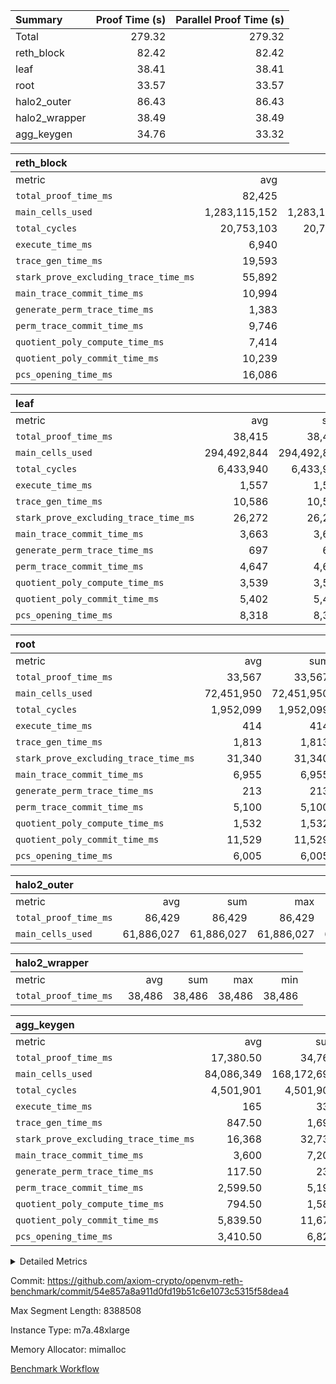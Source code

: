 | Summary | Proof Time (s) | Parallel Proof Time (s) |
|:---|---:|---:|
| Total |  279.32 |  279.32 |
| reth_block |  82.42 |  82.42 |
| leaf |  38.41 |  38.41 |
| root |  33.57 |  33.57 |
| halo2_outer |  86.43 |  86.43 |
| halo2_wrapper |  38.49 |  38.49 |
| agg_keygen |  34.76 |  33.32 |


| reth_block |||||
|:---|---:|---:|---:|---:|
|metric|avg|sum|max|min|
| `total_proof_time_ms ` |  82,425 |  82,425 |  82,425 |  82,425 |
| `main_cells_used     ` |  1,283,115,152 |  1,283,115,152 |  1,283,115,152 |  1,283,115,152 |
| `total_cycles        ` |  20,753,103 |  20,753,103 |  20,753,103 |  20,753,103 |
| `execute_time_ms     ` |  6,940 |  6,940 |  6,940 |  6,940 |
| `trace_gen_time_ms   ` |  19,593 |  19,593 |  19,593 |  19,593 |
| `stark_prove_excluding_trace_time_ms` |  55,892 |  55,892 |  55,892 |  55,892 |
| `main_trace_commit_time_ms` |  10,994 |  10,994 |  10,994 |  10,994 |
| `generate_perm_trace_time_ms` |  1,383 |  1,383 |  1,383 |  1,383 |
| `perm_trace_commit_time_ms` |  9,746 |  9,746 |  9,746 |  9,746 |
| `quotient_poly_compute_time_ms` |  7,414 |  7,414 |  7,414 |  7,414 |
| `quotient_poly_commit_time_ms` |  10,239 |  10,239 |  10,239 |  10,239 |
| `pcs_opening_time_ms ` |  16,086 |  16,086 |  16,086 |  16,086 |

| leaf |||||
|:---|---:|---:|---:|---:|
|metric|avg|sum|max|min|
| `total_proof_time_ms ` |  38,415 |  38,415 |  38,415 |  38,415 |
| `main_cells_used     ` |  294,492,844 |  294,492,844 |  294,492,844 |  294,492,844 |
| `total_cycles        ` |  6,433,940 |  6,433,940 |  6,433,940 |  6,433,940 |
| `execute_time_ms     ` |  1,557 |  1,557 |  1,557 |  1,557 |
| `trace_gen_time_ms   ` |  10,586 |  10,586 |  10,586 |  10,586 |
| `stark_prove_excluding_trace_time_ms` |  26,272 |  26,272 |  26,272 |  26,272 |
| `main_trace_commit_time_ms` |  3,663 |  3,663 |  3,663 |  3,663 |
| `generate_perm_trace_time_ms` |  697 |  697 |  697 |  697 |
| `perm_trace_commit_time_ms` |  4,647 |  4,647 |  4,647 |  4,647 |
| `quotient_poly_compute_time_ms` |  3,539 |  3,539 |  3,539 |  3,539 |
| `quotient_poly_commit_time_ms` |  5,402 |  5,402 |  5,402 |  5,402 |
| `pcs_opening_time_ms ` |  8,318 |  8,318 |  8,318 |  8,318 |

| root |||||
|:---|---:|---:|---:|---:|
|metric|avg|sum|max|min|
| `total_proof_time_ms ` |  33,567 |  33,567 |  33,567 |  33,567 |
| `main_cells_used     ` |  72,451,950 |  72,451,950 |  72,451,950 |  72,451,950 |
| `total_cycles        ` |  1,952,099 |  1,952,099 |  1,952,099 |  1,952,099 |
| `execute_time_ms     ` |  414 |  414 |  414 |  414 |
| `trace_gen_time_ms   ` |  1,813 |  1,813 |  1,813 |  1,813 |
| `stark_prove_excluding_trace_time_ms` |  31,340 |  31,340 |  31,340 |  31,340 |
| `main_trace_commit_time_ms` |  6,955 |  6,955 |  6,955 |  6,955 |
| `generate_perm_trace_time_ms` |  213 |  213 |  213 |  213 |
| `perm_trace_commit_time_ms` |  5,100 |  5,100 |  5,100 |  5,100 |
| `quotient_poly_compute_time_ms` |  1,532 |  1,532 |  1,532 |  1,532 |
| `quotient_poly_commit_time_ms` |  11,529 |  11,529 |  11,529 |  11,529 |
| `pcs_opening_time_ms ` |  6,005 |  6,005 |  6,005 |  6,005 |

| halo2_outer |||||
|:---|---:|---:|---:|---:|
|metric|avg|sum|max|min|
| `total_proof_time_ms ` |  86,429 |  86,429 |  86,429 |  86,429 |
| `main_cells_used     ` |  61,886,027 |  61,886,027 |  61,886,027 |  61,886,027 |

| halo2_wrapper |||||
|:---|---:|---:|---:|---:|
|metric|avg|sum|max|min|
| `total_proof_time_ms ` |  38,486 |  38,486 |  38,486 |  38,486 |

| agg_keygen |||||
|:---|---:|---:|---:|---:|
|metric|avg|sum|max|min|
| `total_proof_time_ms ` |  17,380.50 |  34,761 |  33,320 |  1,441 |
| `main_cells_used     ` |  84,086,349 |  168,172,698 |  167,244,629 |  928,069 |
| `total_cycles        ` |  4,501,901 |  4,501,901 |  4,501,901 |  4,501,901 |
| `execute_time_ms     ` |  165 |  330 |  326 |  4 |
| `trace_gen_time_ms   ` |  847.50 |  1,695 |  1,680 |  15 |
| `stark_prove_excluding_trace_time_ms` |  16,368 |  32,736 |  31,314 |  1,422 |
| `main_trace_commit_time_ms` |  3,600 |  7,200 |  7,065 |  135 |
| `generate_perm_trace_time_ms` |  117.50 |  235 |  214 |  21 |
| `perm_trace_commit_time_ms` |  2,599.50 |  5,199 |  5,046 |  153 |
| `quotient_poly_compute_time_ms` |  794.50 |  1,589 |  1,513 |  76 |
| `quotient_poly_commit_time_ms` |  5,839.50 |  11,679 |  11,472 |  207 |
| `pcs_opening_time_ms ` |  3,410.50 |  6,821 |  5,997 |  824 |



<details>
<summary>Detailed Metrics</summary>

| air_name | block_number | quotient_deg | interactions | constraints |
| --- | --- | --- | --- | --- |
| AccessAdapterAir<16> | 21345144 | 4 | 5 | 11 | 
| AccessAdapterAir<2> | 21345144 | 4 | 5 | 11 | 
| AccessAdapterAir<32> | 21345144 | 4 | 5 | 11 | 
| AccessAdapterAir<4> | 21345144 | 4 | 5 | 11 | 
| AccessAdapterAir<64> | 21345144 | 4 | 5 | 11 | 
| AccessAdapterAir<8> | 21345144 | 4 | 5 | 11 | 
| BitwiseOperationLookupAir<8> | 21345144 | 2 | 2 | 4 | 
| KeccakVmAir | 21345144 | 4 | 321 | 4,380 | 
| MemoryMerkleAir<8> | 21345144 | 4 | 4 | 38 | 
| PersistentBoundaryAir<8> | 21345144 | 4 | 3 | 5 | 
| PhantomAir | 21345144 | 4 | 3 | 4 | 
| Poseidon2PeripheryAir<BabyBearParameters>, 1> | 21345144 | 2 | 1 | 286 | 
| ProgramAir | 21345144 | 1 | 1 | 4 | 
| RangeTupleCheckerAir<2> | 21345144 | 1 | 1 | 4 | 
| Rv32HintStoreAir | 21345144 | 4 | 19 | 21 | 
| VariableRangeCheckerAir | 21345144 | 1 | 1 | 4 | 
| VmAirWrapper<Rv32BaseAluAdapterAir, BaseAluCoreAir<4, 8> | 21345144 | 4 | 19 | 30 | 
| VmAirWrapper<Rv32BaseAluAdapterAir, LessThanCoreAir<4, 8> | 21345144 | 4 | 17 | 35 | 
| VmAirWrapper<Rv32BaseAluAdapterAir, ShiftCoreAir<4, 8> | 21345144 | 4 | 23 | 84 | 
| VmAirWrapper<Rv32BranchAdapterAir, BranchEqualCoreAir<4> | 21345144 | 4 | 11 | 17 | 
| VmAirWrapper<Rv32BranchAdapterAir, BranchLessThanCoreAir<4, 8> | 21345144 | 4 | 13 | 32 | 
| VmAirWrapper<Rv32CondRdWriteAdapterAir, Rv32JalLuiCoreAir> | 21345144 | 4 | 10 | 15 | 
| VmAirWrapper<Rv32HeapAdapterAir<2, 32, 32>, BaseAluCoreAir<32, 8> | 21345144 | 4 | 61 | 103 | 
| VmAirWrapper<Rv32HeapAdapterAir<2, 32, 32>, LessThanCoreAir<32, 8> | 21345144 | 4 | 31 | 121 | 
| VmAirWrapper<Rv32HeapAdapterAir<2, 32, 32>, MultiplicationCoreAir<32, 8> | 21345144 | 4 | 61 | 34 | 
| VmAirWrapper<Rv32HeapAdapterAir<2, 32, 32>, ShiftCoreAir<32, 8> | 21345144 | 4 | 79 | 2,141 | 
| VmAirWrapper<Rv32HeapBranchAdapterAir<2, 32>, BranchEqualCoreAir<32> | 21345144 | 4 | 20 | 50 | 
| VmAirWrapper<Rv32HeapBranchAdapterAir<2, 32>, BranchLessThanCoreAir<32, 8> | 21345144 | 4 | 22 | 120 | 
| VmAirWrapper<Rv32IsEqualModAdapterAir<2, 1, 32, 32>, ModularIsEqualCoreAir<32, 4, 8> | 21345144 | 4 | 25 | 217 | 
| VmAirWrapper<Rv32JalrAdapterAir, Rv32JalrCoreAir> | 21345144 | 4 | 16 | 16 | 
| VmAirWrapper<Rv32LoadStoreAdapterAir, LoadSignExtendCoreAir<4, 8> | 21345144 | 4 | 18 | 21 | 
| VmAirWrapper<Rv32LoadStoreAdapterAir, LoadStoreCoreAir<4> | 21345144 | 4 | 17 | 27 | 
| VmAirWrapper<Rv32MultAdapterAir, DivRemCoreAir<4, 8> | 21345144 | 4 | 25 | 72 | 
| VmAirWrapper<Rv32MultAdapterAir, MulHCoreAir<4, 8> | 21345144 | 4 | 24 | 23 | 
| VmAirWrapper<Rv32MultAdapterAir, MultiplicationCoreAir<4, 8> | 21345144 | 4 | 19 | 13 | 
| VmAirWrapper<Rv32RdWriteAdapterAir, Rv32AuipcCoreAir> | 21345144 | 4 | 11 | 12 | 
| VmAirWrapper<Rv32VecHeapAdapterAir<1, 2, 2, 32, 32>, FieldExpressionCoreAir> | 21345144 | 4 | 411 | 378 | 
| VmAirWrapper<Rv32VecHeapAdapterAir<1, 4, 8, 32, 32>, FieldExpressionCoreAir> | 21345144 | 4 | 1,716 | 1,310 | 
| VmAirWrapper<Rv32VecHeapAdapterAir<2, 1, 1, 32, 32>, FieldExpressionCoreAir> | 21345144 | 4 | 156 | 150 | 
| VmAirWrapper<Rv32VecHeapAdapterAir<2, 12, 12, 32, 32>, FieldExpressionCoreAir> | 21345144 | 4 | 4,370 | 3,323 | 
| VmAirWrapper<Rv32VecHeapAdapterAir<2, 2, 2, 32, 32>, FieldExpressionCoreAir> | 21345144 | 4 | 422 | 351 | 
| VmAirWrapper<Rv32VecHeapAdapterAir<2, 4, 10, 32, 32>, FieldExpressionCoreAir> | 21345144 | 4 | 1,303 | 988 | 
| VmAirWrapper<Rv32VecHeapAdapterAir<2, 4, 12, 32, 32>, FieldExpressionCoreAir> | 21345144 | 4 | 2,903 | 2,221 | 
| VmAirWrapper<Rv32VecHeapTwoReadsAdapterAir<12, 10, 12, 32, 32>, FieldExpressionCoreAir> | 21345144 | 4 | 3,977 | 3,023 | 
| VmAirWrapper<Rv32VecHeapTwoReadsAdapterAir<4, 2, 4, 32, 32>, FieldExpressionCoreAir> | 21345144 | 4 | 565 | 423 | 
| VmConnectorAir | 21345144 | 4 | 3 | 8 | 

| block_number | execute_time_ms |
| --- | --- |
| 21345144 | 235 | 

| group | air_name | block_number | rows | quotient_deg | prep_cols | perm_cols | main_cols | interactions | constraints | cells |
| --- | --- | --- | --- | --- | --- | --- | --- | --- | --- | --- |
| agg_keygen | AccessAdapterAir<16> | 21345144 |  | 2 |  |  |  | 5 | 12 |  | 
| agg_keygen | AccessAdapterAir<2> | 21345144 | 524,288 | 8 |  | 12 | 11 | 5 | 12 | 12,058,624 | 
| agg_keygen | AccessAdapterAir<32> | 21345144 |  | 2 |  |  |  | 5 | 12 |  | 
| agg_keygen | AccessAdapterAir<4> | 21345144 | 262,144 | 8 |  | 12 | 13 | 5 | 12 | 6,553,600 | 
| agg_keygen | AccessAdapterAir<64> | 21345144 |  | 2 |  |  |  | 5 | 12 |  | 
| agg_keygen | AccessAdapterAir<8> | 21345144 | 512 | 8 |  | 12 | 17 | 5 | 12 | 14,848 | 
| agg_keygen | BitwiseOperationLookupAir<8> | 21345144 |  | 2 |  |  |  | 2 | 4 |  | 
| agg_keygen | FriReducedOpeningAir | 21345144 | 524,288 | 8 |  | 36 | 25 | 31 | 52 | 31,981,568 | 
| agg_keygen | MemoryMerkleAir<8> | 21345144 |  | 2 |  |  |  | 4 | 39 |  | 
| agg_keygen | NativePoseidon2Air<BabyBearParameters>, 1> | 21345144 | 65,536 | 8 |  | 216 | 399 | 176 | 555 | 40,304,640 | 
| agg_keygen | PersistentBoundaryAir<8> | 21345144 |  | 2 |  |  |  | 3 | 6 |  | 
| agg_keygen | PhantomAir | 21345144 | 65,536 | 4 |  | 8 | 6 | 3 | 5 | 917,504 | 
| agg_keygen | Poseidon2PeripheryAir<BabyBearParameters>, 1> | 21345144 |  | 2 |  |  |  | 1 | 286 |  | 
| agg_keygen | ProgramAir | 21345144 | 262,144 | 1 |  | 8 | 10 | 1 | 4 | 4,718,592 | 
| agg_keygen | RangeTupleCheckerAir<2> | 21345144 |  | 1 |  |  |  | 1 | 4 |  | 
| agg_keygen | Rv32HintStoreAir | 21345144 |  | 2 |  |  |  | 19 | 26 |  | 
| agg_keygen | VariableRangeCheckerAir | 21345144 | 262,144 | 1 | 2 | 8 | 1 | 1 | 4 | 2,359,296 | 
| agg_keygen | VmAirWrapper<AluNativeAdapterAir, FieldArithmeticCoreAir> | 21345144 | 4,194,304 | 8 |  | 20 | 29 | 15 | 23 | 205,520,896 | 
| agg_keygen | VmAirWrapper<BranchNativeAdapterAir, BranchEqualCoreAir<1> | 21345144 | 1,048,576 | 8 |  | 16 | 23 | 11 | 22 | 40,894,464 | 
| agg_keygen | VmAirWrapper<JalNativeAdapterAir, JalCoreAir> | 21345144 | 131,072 | 8 |  | 12 | 9 | 7 | 6 | 2,752,512 | 
| agg_keygen | VmAirWrapper<NativeAdapterAir<2, 0>, PublicValuesCoreAir> | 21345144 | 64 | 8 |  | 16 | 23 | 11 | 23 | 2,496 | 
| agg_keygen | VmAirWrapper<NativeLoadStoreAdapterAir<1>, NativeLoadStoreCoreAir<1> | 21345144 | 2,097,152 | 8 |  | 24 | 22 | 15 | 16 | 96,468,992 | 
| agg_keygen | VmAirWrapper<NativeLoadStoreAdapterAir<4>, NativeLoadStoreCoreAir<4> | 21345144 | 131,072 | 8 |  | 24 | 31 | 15 | 16 | 7,208,960 | 
| agg_keygen | VmAirWrapper<NativeVectorizedAdapterAir<4>, FieldExtensionCoreAir> | 21345144 | 131,072 | 8 |  | 20 | 38 | 15 | 23 | 7,602,176 | 
| agg_keygen | VmAirWrapper<Rv32BaseAluAdapterAir, BaseAluCoreAir<4, 8> | 21345144 |  | 2 |  |  |  | 19 | 36 |  | 
| agg_keygen | VmAirWrapper<Rv32BaseAluAdapterAir, LessThanCoreAir<4, 8> | 21345144 |  | 2 |  |  |  | 17 | 39 |  | 
| agg_keygen | VmAirWrapper<Rv32BaseAluAdapterAir, ShiftCoreAir<4, 8> | 21345144 |  | 2 |  |  |  | 23 | 90 |  | 
| agg_keygen | VmAirWrapper<Rv32BranchAdapterAir, BranchEqualCoreAir<4> | 21345144 |  | 2 |  |  |  | 11 | 20 |  | 
| agg_keygen | VmAirWrapper<Rv32BranchAdapterAir, BranchLessThanCoreAir<4, 8> | 21345144 |  | 2 |  |  |  | 13 | 35 |  | 
| agg_keygen | VmAirWrapper<Rv32CondRdWriteAdapterAir, Rv32JalLuiCoreAir> | 21345144 |  | 2 |  |  |  | 10 | 18 |  | 
| agg_keygen | VmAirWrapper<Rv32JalrAdapterAir, Rv32JalrCoreAir> | 21345144 |  | 2 |  |  |  | 16 | 20 |  | 
| agg_keygen | VmAirWrapper<Rv32LoadStoreAdapterAir, LoadSignExtendCoreAir<4, 8> | 21345144 |  | 2 |  |  |  | 18 | 26 |  | 
| agg_keygen | VmAirWrapper<Rv32LoadStoreAdapterAir, LoadStoreCoreAir<4> | 21345144 |  | 2 |  |  |  | 17 | 33 |  | 
| agg_keygen | VmAirWrapper<Rv32MultAdapterAir, DivRemCoreAir<4, 8> | 21345144 |  | 2 |  |  |  | 25 | 80 |  | 
| agg_keygen | VmAirWrapper<Rv32MultAdapterAir, MulHCoreAir<4, 8> | 21345144 |  | 2 |  |  |  | 24 | 31 |  | 
| agg_keygen | VmAirWrapper<Rv32MultAdapterAir, MultiplicationCoreAir<4, 8> | 21345144 |  | 2 |  |  |  | 19 | 19 |  | 
| agg_keygen | VmAirWrapper<Rv32RdWriteAdapterAir, Rv32AuipcCoreAir> | 21345144 |  | 2 |  |  |  | 11 | 15 |  | 
| agg_keygen | VmConnectorAir | 21345144 | 2 | 4 | 1 | 8 | 4 | 3 | 9 | 24 | 
| agg_keygen | VolatileBoundaryAir | 21345144 | 1,048,576 | 4 |  | 8 | 11 | 4 | 16 | 19,922,944 | 

| group | air_name | block_number | idx | rows | prep_cols | perm_cols | main_cols | cells |
| --- | --- | --- | --- | --- | --- | --- | --- | --- |
| leaf | AccessAdapterAir<2> | 21345144 | 0 | 2,097,152 |  | 12 | 11 | 48,234,496 | 
| leaf | AccessAdapterAir<4> | 21345144 | 0 | 1,048,576 |  | 12 | 13 | 26,214,400 | 
| leaf | AccessAdapterAir<8> | 21345144 | 0 | 512 |  | 12 | 17 | 14,848 | 
| leaf | FriReducedOpeningAir | 21345144 | 0 | 2,097,152 |  | 36 | 25 | 127,926,272 | 
| leaf | NativePoseidon2Air<BabyBearParameters>, 1> | 21345144 | 0 | 131,072 |  | 216 | 399 | 80,609,280 | 
| leaf | PhantomAir | 21345144 | 0 | 65,536 |  | 8 | 6 | 917,504 | 
| leaf | ProgramAir | 21345144 | 0 | 4,194,304 |  | 8 | 10 | 75,497,472 | 
| leaf | VariableRangeCheckerAir | 21345144 | 0 | 262,144 | 2 | 8 | 1 | 2,359,296 | 
| leaf | VmAirWrapper<AluNativeAdapterAir, FieldArithmeticCoreAir> | 21345144 | 0 | 4,194,304 |  | 20 | 29 | 205,520,896 | 
| leaf | VmAirWrapper<BranchNativeAdapterAir, BranchEqualCoreAir<1> | 21345144 | 0 | 2,097,152 |  | 16 | 23 | 81,788,928 | 
| leaf | VmAirWrapper<JalNativeAdapterAir, JalCoreAir> | 21345144 | 0 | 131,072 |  | 12 | 9 | 2,752,512 | 
| leaf | VmAirWrapper<NativeAdapterAir<2, 0>, PublicValuesCoreAir> | 21345144 | 0 | 64 |  | 16 | 23 | 2,496 | 
| leaf | VmAirWrapper<NativeLoadStoreAdapterAir<1>, NativeLoadStoreCoreAir<1> | 21345144 | 0 | 2,097,152 |  | 24 | 22 | 96,468,992 | 
| leaf | VmAirWrapper<NativeLoadStoreAdapterAir<4>, NativeLoadStoreCoreAir<4> | 21345144 | 0 | 131,072 |  | 24 | 31 | 7,208,960 | 
| leaf | VmAirWrapper<NativeVectorizedAdapterAir<4>, FieldExtensionCoreAir> | 21345144 | 0 | 524,288 |  | 20 | 38 | 30,408,704 | 
| leaf | VmConnectorAir | 21345144 | 0 | 2 | 1 | 8 | 4 | 24 | 
| leaf | VolatileBoundaryAir | 21345144 | 0 | 2,097,152 |  | 8 | 11 | 39,845,888 | 
| root | AccessAdapterAir<2> | 21345144 | 0 | 262,144 |  | 8 | 11 | 4,980,736 | 
| root | AccessAdapterAir<4> | 21345144 | 0 | 131,072 |  | 8 | 13 | 2,752,512 | 
| root | AccessAdapterAir<8> | 21345144 | 0 | 256 |  | 8 | 17 | 6,400 | 
| root | FriReducedOpeningAir | 21345144 | 0 | 131,072 |  | 20 | 25 | 5,898,240 | 
| root | NativePoseidon2Air<BabyBearParameters>, 1> | 21345144 | 0 | 32,768 |  | 112 | 399 | 16,744,448 | 
| root | PhantomAir | 21345144 | 0 | 32,768 |  | 8 | 6 | 458,752 | 
| root | ProgramAir | 21345144 | 0 | 262,144 |  | 8 | 10 | 4,718,592 | 
| root | VariableRangeCheckerAir | 21345144 | 0 | 262,144 | 2 | 8 | 1 | 2,359,296 | 
| root | VmAirWrapper<AluNativeAdapterAir, FieldArithmeticCoreAir> | 21345144 | 0 | 1,048,576 |  | 12 | 29 | 42,991,616 | 
| root | VmAirWrapper<BranchNativeAdapterAir, BranchEqualCoreAir<1> | 21345144 | 0 | 524,288 |  | 12 | 23 | 18,350,080 | 
| root | VmAirWrapper<JalNativeAdapterAir, JalCoreAir> | 21345144 | 0 | 65,536 |  | 8 | 9 | 1,114,112 | 
| root | VmAirWrapper<NativeAdapterAir<2, 0>, PublicValuesCoreAir> | 21345144 | 0 | 64 |  | 12 | 22 | 2,176 | 
| root | VmAirWrapper<NativeLoadStoreAdapterAir<1>, NativeLoadStoreCoreAir<1> | 21345144 | 0 | 524,288 |  | 16 | 22 | 19,922,944 | 
| root | VmAirWrapper<NativeLoadStoreAdapterAir<4>, NativeLoadStoreCoreAir<4> | 21345144 | 0 | 65,536 |  | 16 | 31 | 3,080,192 | 
| root | VmAirWrapper<NativeVectorizedAdapterAir<4>, FieldExtensionCoreAir> | 21345144 | 0 | 65,536 |  | 12 | 38 | 3,276,800 | 
| root | VmConnectorAir | 21345144 | 0 | 2 | 1 | 8 | 4 | 24 | 
| root | VolatileBoundaryAir | 21345144 | 0 | 524,288 |  | 8 | 11 | 9,961,472 | 

| group | air_name | block_number | segment | rows | prep_cols | perm_cols | main_cols | cells |
| --- | --- | --- | --- | --- | --- | --- | --- | --- |
| agg_keygen | AccessAdapterAir<16> | 21345144 | 0 | 1 |  | 16 | 25 | 41 | 
| agg_keygen | AccessAdapterAir<2> | 21345144 | 0 | 1 |  | 16 | 11 | 27 | 
| agg_keygen | AccessAdapterAir<32> | 21345144 | 0 | 1 |  | 16 | 41 | 57 | 
| agg_keygen | AccessAdapterAir<4> | 21345144 | 0 | 1 |  | 16 | 13 | 29 | 
| agg_keygen | AccessAdapterAir<64> | 21345144 | 0 | 1 |  | 16 | 73 | 89 | 
| agg_keygen | AccessAdapterAir<8> | 21345144 | 0 | 1 |  | 16 | 17 | 33 | 
| agg_keygen | BitwiseOperationLookupAir<8> | 21345144 | 0 | 65,536 | 3 | 8 | 2 | 655,360 | 
| agg_keygen | MemoryMerkleAir<8> | 21345144 | 0 | 64 |  | 16 | 32 | 3,072 | 
| agg_keygen | PersistentBoundaryAir<8> | 21345144 | 0 | 1 |  | 12 | 20 | 32 | 
| agg_keygen | PhantomAir | 21345144 | 0 | 1 |  | 12 | 6 | 18 | 
| agg_keygen | Poseidon2PeripheryAir<BabyBearParameters>, 1> | 21345144 | 0 | 32 |  | 8 | 300 | 9,856 | 
| agg_keygen | ProgramAir | 21345144 | 0 | 1 |  | 8 | 10 | 18 | 
| agg_keygen | RangeTupleCheckerAir<2> | 21345144 | 0 | 524,288 | 2 | 8 | 1 | 4,718,592 | 
| agg_keygen | Rv32HintStoreAir | 21345144 | 0 | 1 |  | 44 | 32 | 76 | 
| agg_keygen | VariableRangeCheckerAir | 21345144 | 0 | 262,144 | 2 | 8 | 1 | 2,359,296 | 
| agg_keygen | VmAirWrapper<Rv32BaseAluAdapterAir, BaseAluCoreAir<4, 8> | 21345144 | 0 | 1 |  | 52 | 36 | 88 | 
| agg_keygen | VmAirWrapper<Rv32BaseAluAdapterAir, LessThanCoreAir<4, 8> | 21345144 | 0 | 1 |  | 40 | 37 | 77 | 
| agg_keygen | VmAirWrapper<Rv32BaseAluAdapterAir, ShiftCoreAir<4, 8> | 21345144 | 0 | 1 |  | 52 | 53 | 105 | 
| agg_keygen | VmAirWrapper<Rv32BranchAdapterAir, BranchEqualCoreAir<4> | 21345144 | 0 | 1 |  | 28 | 26 | 54 | 
| agg_keygen | VmAirWrapper<Rv32BranchAdapterAir, BranchLessThanCoreAir<4, 8> | 21345144 | 0 | 1 |  | 32 | 32 | 64 | 
| agg_keygen | VmAirWrapper<Rv32CondRdWriteAdapterAir, Rv32JalLuiCoreAir> | 21345144 | 0 | 1 |  | 28 | 18 | 46 | 
| agg_keygen | VmAirWrapper<Rv32JalrAdapterAir, Rv32JalrCoreAir> | 21345144 | 0 | 1 |  | 36 | 28 | 64 | 
| agg_keygen | VmAirWrapper<Rv32LoadStoreAdapterAir, LoadSignExtendCoreAir<4, 8> | 21345144 | 0 | 1 |  | 48 | 35 | 83 | 
| agg_keygen | VmAirWrapper<Rv32LoadStoreAdapterAir, LoadStoreCoreAir<4> | 21345144 | 0 | 1 |  | 52 | 40 | 92 | 
| agg_keygen | VmAirWrapper<Rv32MultAdapterAir, DivRemCoreAir<4, 8> | 21345144 | 0 | 1 |  | 72 | 57 | 129 | 
| agg_keygen | VmAirWrapper<Rv32MultAdapterAir, MulHCoreAir<4, 8> | 21345144 | 0 | 1 |  | 72 | 39 | 111 | 
| agg_keygen | VmAirWrapper<Rv32MultAdapterAir, MultiplicationCoreAir<4, 8> | 21345144 | 0 | 1 |  | 52 | 31 | 83 | 
| agg_keygen | VmAirWrapper<Rv32RdWriteAdapterAir, Rv32AuipcCoreAir> | 21345144 | 0 | 1 |  | 28 | 21 | 49 | 
| agg_keygen | VmConnectorAir | 21345144 | 0 | 2 | 1 | 12 | 4 | 32 | 
| reth_block | AccessAdapterAir<16> | 21345144 | 0 | 131,072 |  | 12 | 25 | 4,849,664 | 
| reth_block | AccessAdapterAir<2> | 21345144 | 0 | 32,768 |  | 12 | 11 | 753,664 | 
| reth_block | AccessAdapterAir<32> | 21345144 | 0 | 65,536 |  | 12 | 41 | 3,473,408 | 
| reth_block | AccessAdapterAir<4> | 21345144 | 0 | 16,384 |  | 12 | 13 | 409,600 | 
| reth_block | AccessAdapterAir<8> | 21345144 | 0 | 1,048,576 |  | 12 | 17 | 30,408,704 | 
| reth_block | BitwiseOperationLookupAir<8> | 21345144 | 0 | 65,536 | 3 | 8 | 2 | 655,360 | 
| reth_block | KeccakVmAir | 21345144 | 0 | 131,072 |  | 532 | 3,163 | 484,311,040 | 
| reth_block | MemoryMerkleAir<8> | 21345144 | 0 | 1,048,576 |  | 12 | 32 | 46,137,344 | 
| reth_block | PersistentBoundaryAir<8> | 21345144 | 0 | 1,048,576 |  | 8 | 20 | 29,360,128 | 
| reth_block | PhantomAir | 21345144 | 0 | 32,768 |  | 8 | 6 | 458,752 | 
| reth_block | Poseidon2PeripheryAir<BabyBearParameters>, 1> | 21345144 | 0 | 524,288 |  | 8 | 300 | 161,480,704 | 
| reth_block | ProgramAir | 21345144 | 0 | 524,288 |  | 8 | 10 | 9,437,184 | 
| reth_block | RangeTupleCheckerAir<2> | 21345144 | 0 | 2,097,152 | 2 | 8 | 1 | 18,874,368 | 
| reth_block | Rv32HintStoreAir | 21345144 | 0 | 262,144 |  | 24 | 32 | 14,680,064 | 
| reth_block | VariableRangeCheckerAir | 21345144 | 0 | 262,144 | 2 | 8 | 1 | 2,359,296 | 
| reth_block | VmAirWrapper<Rv32BaseAluAdapterAir, BaseAluCoreAir<4, 8> | 21345144 | 0 | 8,388,608 |  | 28 | 36 | 536,870,912 | 
| reth_block | VmAirWrapper<Rv32BaseAluAdapterAir, LessThanCoreAir<4, 8> | 21345144 | 0 | 524,288 |  | 24 | 37 | 31,981,568 | 
| reth_block | VmAirWrapper<Rv32BaseAluAdapterAir, ShiftCoreAir<4, 8> | 21345144 | 0 | 1,048,576 |  | 28 | 53 | 84,934,656 | 
| reth_block | VmAirWrapper<Rv32BranchAdapterAir, BranchEqualCoreAir<4> | 21345144 | 0 | 2,097,152 |  | 16 | 26 | 88,080,384 | 
| reth_block | VmAirWrapper<Rv32BranchAdapterAir, BranchLessThanCoreAir<4, 8> | 21345144 | 0 | 2,097,152 |  | 20 | 32 | 109,051,904 | 
| reth_block | VmAirWrapper<Rv32CondRdWriteAdapterAir, Rv32JalLuiCoreAir> | 21345144 | 0 | 524,288 |  | 16 | 18 | 17,825,792 | 
| reth_block | VmAirWrapper<Rv32HeapAdapterAir<2, 32, 32>, BaseAluCoreAir<32, 8> | 21345144 | 0 | 8,192 |  | 100 | 168 | 2,195,456 | 
| reth_block | VmAirWrapper<Rv32HeapAdapterAir<2, 32, 32>, LessThanCoreAir<32, 8> | 21345144 | 0 | 2,048 |  | 36 | 169 | 419,840 | 
| reth_block | VmAirWrapper<Rv32HeapAdapterAir<2, 32, 32>, MultiplicationCoreAir<32, 8> | 21345144 | 0 | 1,024 |  | 100 | 164 | 270,336 | 
| reth_block | VmAirWrapper<Rv32HeapAdapterAir<2, 32, 32>, ShiftCoreAir<32, 8> | 21345144 | 0 | 2,048 |  | 84 | 241 | 665,600 | 
| reth_block | VmAirWrapper<Rv32HeapBranchAdapterAir<2, 32>, BranchEqualCoreAir<32> | 21345144 | 0 | 8,192 |  | 28 | 124 | 1,245,184 | 
| reth_block | VmAirWrapper<Rv32IsEqualModAdapterAir<2, 1, 32, 32>, ModularIsEqualCoreAir<32, 4, 8> | 21345144 | 0 | 8,192 |  | 32 | 166 | 1,622,016 | 
| reth_block | VmAirWrapper<Rv32JalrAdapterAir, Rv32JalrCoreAir> | 21345144 | 0 | 524,288 |  | 20 | 28 | 25,165,824 | 
| reth_block | VmAirWrapper<Rv32LoadStoreAdapterAir, LoadSignExtendCoreAir<4, 8> | 21345144 | 0 | 1,048,576 |  | 28 | 35 | 66,060,288 | 
| reth_block | VmAirWrapper<Rv32LoadStoreAdapterAir, LoadStoreCoreAir<4> | 21345144 | 0 | 8,388,608 |  | 28 | 40 | 570,425,344 | 
| reth_block | VmAirWrapper<Rv32MultAdapterAir, DivRemCoreAir<4, 8> | 21345144 | 0 | 1,024 |  | 40 | 57 | 99,328 | 
| reth_block | VmAirWrapper<Rv32MultAdapterAir, MulHCoreAir<4, 8> | 21345144 | 0 | 65,536 |  | 40 | 39 | 5,177,344 | 
| reth_block | VmAirWrapper<Rv32MultAdapterAir, MultiplicationCoreAir<4, 8> | 21345144 | 0 | 131,072 |  | 28 | 31 | 7,733,248 | 
| reth_block | VmAirWrapper<Rv32RdWriteAdapterAir, Rv32AuipcCoreAir> | 21345144 | 0 | 131,072 |  | 16 | 21 | 4,849,664 | 
| reth_block | VmAirWrapper<Rv32VecHeapAdapterAir<1, 2, 2, 32, 32>, FieldExpressionCoreAir> | 21345144 | 0 | 2,048 |  | 416 | 543 | 1,964,032 | 
| reth_block | VmAirWrapper<Rv32VecHeapAdapterAir<2, 1, 1, 32, 32>, FieldExpressionCoreAir> | 21345144 | 0 | 64 |  | 160 | 261 | 26,944 | 
| reth_block | VmAirWrapper<Rv32VecHeapAdapterAir<2, 2, 2, 32, 32>, FieldExpressionCoreAir> | 21345144 | 0 | 2,048 |  | 428 | 619 | 2,144,256 | 
| reth_block | VmConnectorAir | 21345144 | 0 | 2 | 1 | 8 | 4 | 24 | 

| group | block_number | trace_gen_time_ms | total_proof_time_ms | total_cycles | total_cells | stark_prove_excluding_trace_time_ms | quotient_poly_compute_time_ms | quotient_poly_commit_time_ms | perm_trace_commit_time_ms | pcs_opening_time_ms | num_segments | main_trace_commit_time_ms | main_cells_used | halo2_total_cells | halo2_keygen_time_ms | generate_perm_trace_time_ms | execute_time_ms |
| --- | --- | --- | --- | --- | --- | --- | --- | --- | --- | --- | --- | --- | --- | --- | --- | --- | --- |
| agg_keygen | 21345144 | 1,680 | 33,320 | 4,501,901 | 476,922,840 | 31,314 | 1,513 | 11,472 | 5,046 | 5,997 | 1 | 7,065 | 167,244,629 | 5,447,564 | 19,498 | 214 | 326 | 
| halo2_outer | 21345144 |  | 86,429 |  |  |  |  |  |  |  |  |  | 61,886,027 |  |  |  |  | 
| halo2_wrapper | 21345144 |  | 38,486 |  |  |  |  |  |  |  |  |  |  |  |  |  |  | 
| reth_block | 21345144 |  |  |  |  |  |  |  |  |  | 1 |  |  |  |  |  |  | 

| group | block_number | cell_tracker_span | simple_advice_cells | lookup_advice_cells | fixed_cells |
| --- | --- | --- | --- | --- | --- |
| agg_keygen | 21345144 | VerifierProgram | 598,113 | 153,473 | 189,611 | 
| agg_keygen | 21345144 | VerifierProgram;PoseidonCell | 20,120 |  | 5,800 | 
| agg_keygen | 21345144 | VerifierProgram;stage-c-build-rounds | 335,431 | 737 | 94,619 | 
| agg_keygen | 21345144 | VerifierProgram;stage-c-build-rounds;PoseidonCell | 47,785 |  | 13,775 | 
| agg_keygen | 21345144 | VerifierProgram;stage-d-verify-pcs | 161 | 40 | 61 | 
| agg_keygen | 21345144 | VerifierProgram;stage-d-verify-pcs;stage-d-verifier-verify | 583,795 | 2,096 | 170,007 | 
| agg_keygen | 21345144 | VerifierProgram;stage-d-verify-pcs;stage-d-verifier-verify;PoseidonCell | 72,935 |  | 21,025 | 
| agg_keygen | 21345144 | VerifierProgram;stage-d-verify-pcs;stage-d-verifier-verify;cache-generator-powers | 414,288 | 71,064 | 127,344 | 
| agg_keygen | 21345144 | VerifierProgram;stage-d-verify-pcs;stage-d-verifier-verify;compute-reduced-opening;single-reduced-opening-eval | 8,462,076 | 378,952 | 1,577,352 | 
| agg_keygen | 21345144 | VerifierProgram;stage-d-verify-pcs;stage-d-verifier-verify;pre-compute-alpha-pows | 76,596 | 11,168 | 22,344 | 
| agg_keygen | 21345144 | VerifierProgram;stage-d-verify-pcs;stage-d-verifier-verify;verify-batch | 83,720 |  | 19,320 | 
| agg_keygen | 21345144 | VerifierProgram;stage-d-verify-pcs;stage-d-verifier-verify;verify-batch;PoseidonCell | 9,831,192 |  | 2,841,160 | 
| agg_keygen | 21345144 | VerifierProgram;stage-d-verify-pcs;stage-d-verifier-verify;verify-batch;verify-batch-reduce-fast;PoseidonCell | 8,362,788 | 234,864 | 2,555,112 | 
| agg_keygen | 21345144 | VerifierProgram;stage-d-verify-pcs;stage-d-verifier-verify;verify-query | 999,768 | 163,632 | 287,504 | 
| agg_keygen | 21345144 | VerifierProgram;stage-d-verify-pcs;stage-d-verifier-verify;verify-query;verify-batch-ext | 182,000 |  | 42,000 | 
| agg_keygen | 21345144 | VerifierProgram;stage-d-verify-pcs;stage-d-verifier-verify;verify-query;verify-batch-ext;PoseidonCell | 17,682,000 |  | 5,110,000 | 
| agg_keygen | 21345144 | VerifierProgram;stage-d-verify-pcs;stage-d-verifier-verify;verify-query;verify-batch-ext;verify-batch-reduce-fast;PoseidonCell | 1,618,176 | 42,280 | 484,960 | 
| agg_keygen | 21345144 | VerifierProgram;stage-e-verify-constraints | 9,595,641 | 1,861,135 | 2,955,219 | 

| group | block_number | idx | trace_gen_time_ms | total_proof_time_ms | total_cycles | total_cells | stark_prove_excluding_trace_time_ms | quotient_poly_compute_time_ms | quotient_poly_commit_time_ms | perm_trace_commit_time_ms | pcs_opening_time_ms | main_trace_commit_time_ms | main_cells_used | generate_perm_trace_time_ms | execute_time_ms |
| --- | --- | --- | --- | --- | --- | --- | --- | --- | --- | --- | --- | --- | --- | --- | --- |
| leaf | 21345144 | 0 | 10,586 | 38,415 | 6,433,940 | 825,770,968 | 26,272 | 3,539 | 5,402 | 4,647 | 8,318 | 3,663 | 294,492,844 | 697 | 1,557 | 
| root | 21345144 | 0 | 1,813 | 33,567 | 1,952,099 | 136,618,392 | 31,340 | 1,532 | 11,529 | 5,100 | 6,005 | 6,955 | 72,451,950 | 213 | 414 | 

| group | block_number | segment | trace_gen_time_ms | total_proof_time_ms | total_cycles | total_cells | stark_prove_excluding_trace_time_ms | quotient_poly_compute_time_ms | quotient_poly_commit_time_ms | perm_trace_commit_time_ms | pcs_opening_time_ms | main_trace_commit_time_ms | main_cells_used | generate_perm_trace_time_ms | execute_time_ms |
| --- | --- | --- | --- | --- | --- | --- | --- | --- | --- | --- | --- | --- | --- | --- | --- |
| agg_keygen | 21345144 | 0 | 15 | 1,441 |  | 7,747,673 | 1,422 | 76 | 207 | 153 | 824 | 135 | 928,069 | 21 | 4 | 
| reth_block | 21345144 | 0 | 19,593 | 82,425 | 20,753,103 | 2,366,494,077 | 55,892 | 7,414 | 10,239 | 9,746 | 16,086 | 10,994 | 1,283,115,152 | 1,383 | 6,940 | 

</details>


Commit: https://github.com/axiom-crypto/openvm-reth-benchmark/commit/54e857a8a911d0fd19b51c6e1073c5315f58dea4

Max Segment Length: 8388508

Instance Type: m7a.48xlarge

Memory Allocator: mimalloc

[Benchmark Workflow](https://github.com/axiom-crypto/openvm-reth-benchmark/actions/runs/12984354085)
